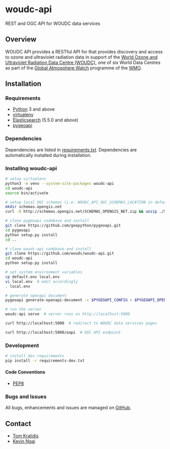 # woudc-api

REST and OGC API for WOUDC data services

## Overview

WOUDC API provides a RESTful API for that provides discovery and access to
ozone and ultraviolet radiation data in support of the [World Ozone and 
Ultraviolet Radiation Data Centre (WOUDC)](https://woudc.org), one of six
World Data Centres as part of the [Global Atmosphere Watch](https://public.wmo.int/en/programmes/global-atmosphere-watch-programme)
programme of the [WMO](https://public.wmo.int).

## Installation

### Requirements
- [Python](https://python.org) 3 and above
- [virtualenv](https://virtualenv.pypa.io/)
- [Elasticsearch](https://www.elastic.co/products/elasticsearch) (5.5.0 and above)
- [pygeoapi](https://pygeoapi.io)

### Dependencies
Dependencies are listed in [requirements.txt](requirements.txt). Dependencies
are automatically installed during installation.

### Installing woudc-api

```bash
# setup virtualenv
python3 -m venv --system-site-packages woudc-api
cd woudc-api
source bin/activate

# setup local OGC schemas (i.e. WOUDC_API_OGC_SCHEMAS_LOCATION in default.env)
mkdir schemas.opengis.net
curl -O http://schemas.opengis.net/SCHEMAS_OPENGIS_NET.zip && unzip ./SCHEMAS_OPENGIS_NET.zip "ogcapi/*" -d schemas.opengis.net && rm -f ./SCHEMAS_OPENGIS_NET.zip

# clone pygeoapi codebase and install
git clone https://github.com/geopython/pygeoapi.git
cd pygeoapi
python setup.py install
cd ..

# clone woudc-api codebase and install
git clone https://github.com/woudc/woudc-api.git
cd woudc-api
python setup.py install

# set system environment variables
cp default.env local.env
vi local.env  # edit accordingly
. local.env

# generate openapi document
pygeoapi generate-openapi-document -c $PYGEOAPI_CONFIG > $PYGEOAPI_OPENAPI

# run the server
woudc-api serve  # server runs on http://localhost:5000

curl http://localhost:5000  # redirect to WOUDC data services pages

curl http://localhost:5000/oapi  # OGC API endpoint
```

### Development

```bash
# install dev requirements
pip install -r requirements-dev.txt
```

#### Code Conventions

* [PEP8](https://www.python.org/dev/peps/pep-0008)

### Bugs and Issues

All bugs, enhancements and issues are managed on [GitHub](https://github.com/woudc/woudc-api/issues).

## Contact

* [Tom Kralidis](https://github.com/tomkralidis)
* [Kevin Ngai](https://github.com/kngai)
